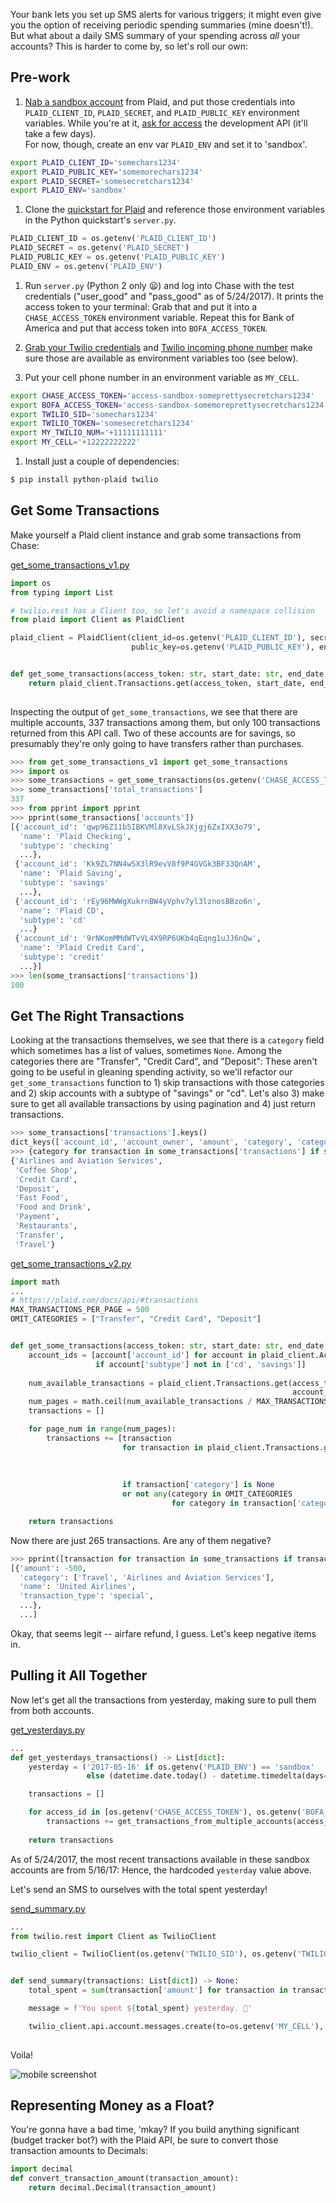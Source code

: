 Your bank lets you set up SMS alerts for various triggers; it might even give you the option of receiving periodic spending summaries (mine doesn't!).
But what about a daily SMS summary of your spending across *all* your accounts?  This is harder to come by, so let's roll our own:

## Pre-work

1. [Nab a sandbox account](https://dashboard.plaid.com/signup) from Plaid, and put those credentials into `PLAID_CLIENT_ID`, `PLAID_SECRET`,
and `PLAID_PUBLIC_KEY` environment variables.  While you're at it, 
[ask for access](https://dashboard.plaid.com/overview/request-development) the development API (it'll take a few days).  
For now, though, create an env var `PLAID_ENV` and set it to 'sandbox'.

```bash
export PLAID_CLIENT_ID='somechars1234'
export PLAID_PUBLIC_KEY='somemorechars1234'
export PLAID_SECRET='somesecretchars1234'
export PLAID_ENV='sandbox'
```

1. Clone the [quickstart for Plaid](https://github.com/plaid/quickstart) and reference those environment variables in the 
Python quickstart's `server.py`.

```python
PLAID_CLIENT_ID = os.getenv('PLAID_CLIENT_ID')
PLAID_SECRET = os.getenv('PLAID_SECRET')
PLAID_PUBLIC_KEY = os.getenv('PLAID_PUBLIC_KEY')
PLAID_ENV = os.getenv('PLAID_ENV')
```

1. Run `server.py` (Python 2 only 😦) and log into Chase with the test credentials ("user_good" and 
"pass_good" as of 5/24/2017). It prints the access token to your terminal: Grab that and put it into a 
`CHASE_ACCESS_TOKEN` environment variable.  Repeat this for Bank of America and put that access token into `BOFA_ACCESS_TOKEN`.

1. [Grab your Twilio credentials](https://www.twilio.com/console/account/settings) and 
[Twilio incoming phone number](https://www.twilio.com/console/phone-numbers/incoming) make sure those are available as 
environment variables too (see below).

1. Put your cell phone number in an environment variable as `MY_CELL`.

```bash
export CHASE_ACCESS_TOKEN='access-sandbox-someprettysecretchars1234'
export BOFA_ACCESS_TOKEN='access-sandbox-somemoreprettysecretchars1234'
export TWILIO_SID='somechars1234'
export TWILIO_TOKEN='somesecretchars1234'
export MY_TWILIO_NUM='+11111111111'
export MY_CELL='+12222222222'
```

1. Install just a couple of dependencies:

```bash
$ pip install python-plaid twilio
```

## Get Some Transactions

Make yourself a Plaid client instance and grab some transactions from Chase:

[get_some_transactions_v1.py](https://github.com/zevaverbach/spending_summary/blob/master/get_some_transactions_v1.py)

```python
import os
from typing import List

# twilio.rest has a Client too, so let's avoid a namespace collision
from plaid import Client as PlaidClient

plaid_client = PlaidClient(client_id=os.getenv('PLAID_CLIENT_ID'), secret=os.getenv('PLAID_SECRET'),
                           public_key=os.getenv('PLAID_PUBLIC_KEY'), environment=os.getenv('PLAID_ENV'))


def get_some_transactions(access_token: str, start_date: str, end_date: str) -> List[dict]:
    return plaid_client.Transactions.get(access_token, start_date, end_date)
                                         
```

Inspecting the output of `get_some_transactions`, we see that there are multiple accounts, 337 transactions among them, but only
100 transactions returned from this API call.  Two of these accounts are for savings, so presumably they're only 
going to have transfers rather than purchases.

```python
>>> from get_some_transactions_v1 import get_some_transactions
>>> import os
>>> some_transactions = get_some_transactions(os.getenv('CHASE_ACCESS_TOKEN'), '1972-01-01', '2017-05-26'))
>>> some_transactions['total_transactions']
337
>>> from pprint import pprint
>>> pprint(some_transactions['accounts'])
[{'account_id': 'qwp96Z11b5IBKVMl8XvLSkJXjgj6ZxIXX3o79',
  'name': 'Plaid Checking',
  'subtype': 'checking'
  ...},
 {'account_id': 'Kk9ZL7NN4wSX3lR9evV8f9P4GVGk3BF33QnAM',
  'name': 'Plaid Saving',
  'subtype': 'savings'
  ...},
 {'account_id': 'rEy96MWWgXukrnBW4yVphv7yl3lznosBBzo6n',
  'name': 'Plaid CD',
  'subtype': 'cd'
  ...}
 {'account_id': '9rNKomMMdWTvVL4X9RP6UKb4qEqng1uJJ6nQw',
  'name': 'Plaid Credit Card',
  'subtype': 'credit'
  ...}]
>>> len(some_transactions['transactions'])
100
```
## Get **The Right** Transactions

Looking at the transactions themselves, we see that there is a `category` field which sometimes has a list of values,
sometimes `None`.  Among the categories there are "Transfer", "Credit Card", and "Deposit": These aren't going to be
useful in gleaning spending activity, so we'll refactor our `get_some_transactions` function to 1) skip transactions
with those categories and 2) skip accounts with a subtype of "savings" or "cd".  Let's also 3) make sure to get all
available transactions by using pagination and 4) just return transactions.

```python
>>> some_transactions['transactions'].keys()
dict_keys(['account_id', 'account_owner', 'amount', 'category', 'category_id', 'date', 'location', 'name', 'payment_meta', 'pending', 'pending_transaction_id', 'transaction_id', 'transaction_type'])
>>> {category for transaction in some_transactions['transactions'] if some_transactions['category'] for category in trans['category']} 
{'Airlines and Aviation Services',
 'Coffee Shop',
 'Credit Card',
 'Deposit',
 'Fast Food',
 'Food and Drink',
 'Payment',
 'Restaurants',
 'Transfer',
 'Travel'}
```

[get_some_transactions_v2.py](https://github.com/zevaverbach/spending_summary/blob/master/get_some_transactions_v2.py)

```python
import math
...
# https://plaid.com/docs/api/#transactions
MAX_TRANSACTIONS_PER_PAGE = 500
OMIT_CATEGORIES = ["Transfer", "Credit Card", "Deposit"]


def get_some_transactions(access_token: str, start_date: str, end_date: str) -> List[dict]:
    account_ids = [account['account_id'] for account in plaid_client.Accounts.get(access_token)['accounts']
                   if account['subtype'] not in ['cd', 'savings']]
    
    num_available_transactions = plaid_client.Transactions.get(access_token, start_date, end_date,
                                                               account_ids=account_ids)['total_transactions']
    num_pages = math.ceil(num_available_transactions / MAX_TRANSACTIONS_PER_PAGE)
    transactions = []

    for page_num in range(num_pages):
        transactions += [transaction
                         for transaction in plaid_client.Transactions.get(access_token, start_date, end_date,
                                                                          account_ids=account_ids,
                                                                          offset=page_num * MAX_TRANSACTIONS_PER_PAGE,
                                                                          count=MAX_TRANSACTIONS_PER_PAGE)['transactions']
                         if transaction['category'] is None
                         or not any(category in OMIT_CATEGORIES
                                    for category in transaction['category'])]

    return transactions
```

Now there are just 265 transactions.  Are any of them negative?

```python
>>> pprint([transaction for transaction in some_transactions if transaction['amount'] < 0])
[{'amount': -500,
  'category': ['Travel', 'Airlines and Aviation Services'],
  'name': 'United Airlines',
  'transaction_type': 'special',
  ...},
  ...]
```

Okay, that seems legit -- airfare refund, I guess.  Let's keep negative items in.

## Pulling it All Together

Now let's get all the transactions from yesterday, making sure to pull them from both accounts.

[get_yesterdays.py](https://github.com/zevaverbach/spending_summary/blob/master/get_yesterdays.py)

```python
...
def get_yesterdays_transactions() -> List[dict]:
    yesterday = ('2017-05-16' if os.getenv('PLAID_ENV') == 'sandbox'
                 else (datetime.date.today() - datetime.timedelta(days=1)).strftime('%Y-%m-%d'))

    transactions = []

    for access_id in [os.getenv('CHASE_ACCESS_TOKEN'), os.getenv('BOFA_ACCESS_TOKEN')]:
        transactions += get_transactions_from_multiple_accounts(access_id, yesterday, yesterday)
        
    return transactions
```

As of 5/24/2017, the most recent transactions available in these sandbox accounts are from 5/16/17: Hence, the hardcoded
`yesterday` value above.

Let's send an SMS to ourselves with the total spent yesterday!

[send_summary.py](https://github.com/zevaverbach/spending_summary/blob/master/send_summary.py)

```python
...
from twilio.rest import Client as TwilioClient

twilio_client = TwilioClient(os.getenv('TWILIO_SID'), os.getenv('TWILIO_TOKEN'))


def send_summary(transactions: List[dict]) -> None:
    total_spent = sum(transaction['amount'] for transaction in transactions)

    message = f'You spent ${total_spent} yesterday. 💸'

    twilio_client.api.account.messages.create(to=os.getenv('MY_CELL'), from_=os.getenv('MY_TWILIO_NUM'), body=message)
    

```
Voila!

![mobile screenshot](screenshot.png)

## Representing Money as a Float?

You're gonna have a bad time, 'mkay?  If you build anything significant (budget tracker bot?) with the Plaid API, 
be sure to convert those transaction amounts to Decimals:

```python
import decimal
def convert_transaction_amount(transaction_amount):
    return decimal.Decimal(transaction_amount)
```
